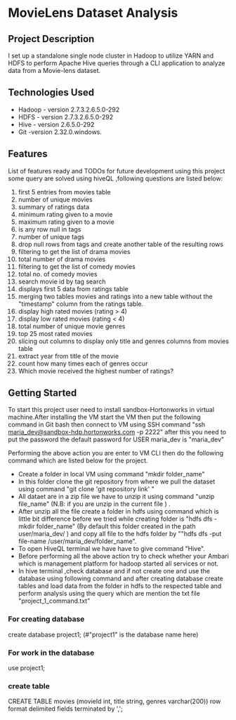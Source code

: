 # MovieLens Dataset Analysis

## Project Description
I set up a standalone single node cluster in Hadoop to utilize YARN and HDFS to perform Apache Hive queries through a CLI application to analyze data from a Movie-lens dataset.
## Technologies Used
* Hadoop - version 2.7.3.2.6.5.0-292
* HDFS - version 2.7.3.2.6.5.0-292
* Hive - version 2.6.5.0-292
* Git -version 2.32.0.windows.
## Features
List of features ready and TODOs for future development using this project some query are solved using hiveQL ,following questions are listed below:
1. first 5 entries from movies table
2. number of unique movies
3. summary of ratings data
4. minimum rating given to a movie
5. maximum rating given to a movie
6. is any row null in tags
7. number of unique tags
8. drop null rows from tags and create another table of the resulting rows
9. filtering to get the list of drama movies
10. total number of drama movies
11. filtering to get the list of comedy movies
12. total no. of comedy movies
13. search movie id by tag search
14. displays first 5 data from ratings table
15. merging two tables movies and ratings into a new table without the "timestamp" column from the ratings table.
16. display high rated movies (rating > 4)
17. display low rated movies (rating < 4)
18. total number of unique movie genres
19. top 25 most rated movies
20. slicing out columns to display only title and genres columns from movies table
21. extract year from title of the movie
22. count how many times each of genres occur
23. Which movie received the highest number of ratings?
## Getting Started
To start this project user need to install sandbox-Hortonworks in virtual machine.After installing the VM start the VM then put the following command in Git bash then connect to VM using SSH command "ssh maria_dev@sandbox-hdp.hortonworks.com -p 2222" after this you need to put the password the default password for USER maria_dev is "maria_dev"

Performing the above action you are enter to VM CLI then do the following command which are listed below for the project.
* Create a folder in local VM using command "mkdir folder_name"
* In this folder clone the git repository from where we pull the dataset using command "git clone 'git repository link' "
* All dataet are in a zip file we have to unzip it using command "unzip file_name" (N.B: if you are unzip in the current file ) .
* After unzip all the file create a folder in hdfs using command which is little bit difference before we tried while creating folder is "hdfs dfs -mkdir folder_name" (By default this folder created in the path user/maria_dev/ ) and copy all file to the hdfs folder by ""hdfs dfs -put file-name /user/maria_dev/folder_name".
* To open HiveQL terminal we have have to give command "Hive".
* Before performing all the above action try to check whether your Ambari which is management platform for hadoop started all services or not.
* In hive terminal ,check database and if not create one and use the database using following command and after creating database create tables and load data from the folder in hdfs to the respected table and perform analysis using the query which are mention the txt file "project_1_command.txt"

### For creating database
create database project1; (#"project1" is the database name here)
### For work in the database
use project1;
### create table
CREATE TABLE movies (movieId int, title string, genres varchar(200))
row format delimited
fields terminated by ',';
